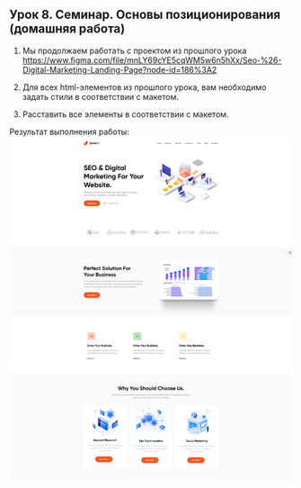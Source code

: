 ## Урок 8. Семинар. Основы позиционирования (домашняя работа)
1. Мы продолжаем работать с проектом из прошлого урока https://www.figma.com/file/mnLY69cYE5cqWM5w6n5hXx/Seo-%26-Digital-Marketing-Landing-Page?node-id=186%3A2

2.  Для всех html-элементов из прошлого урока, вам необходимо задать стили в соответствии с макетом.

3. Расставить все элементы в соответствии с макетом.

Результат выполнения работы:
![Screenshot of task 1](img/homework_4_index_html.png)